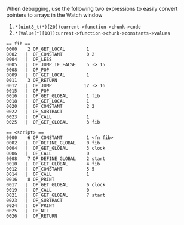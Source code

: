 When debugging, use the following two expressions to easily convert pointers to arrays in the Watch window

1. `*(uint8_t(*)[20])current->function->chunk->code`
2. `*(Value(*)[10])current->function->chunk->constants->values`

```
== fib ==
0000    2 OP_GET_LOCAL        1
0002   |  OP_CONSTANT         0 2
0004   |  OP_LESS
0005   |  OP_JUMP_IF_FALSE    5 -> 15
0008   |  OP_POP
0009   |  OP_GET_LOCAL        1
0011    3 OP_RETURN
0012   |  OP_JUMP            12 -> 16
0015   |  OP_POP
0016   |  OP_GET_GLOBAL       1 fib
0018   |  OP_GET_LOCAL        1
0020   |  OP_CONSTANT         2 2
0022   |  OP_SUBTRACT
0023   |  OP_CALL             1
0025   |  OP_GET_GLOBAL       3 fib

== <script> ==
0000    6 OP_CONSTANT         1 <fn fib>
0002   |  OP_DEFINE_GLOBAL    0 fib
0004   |  OP_GET_GLOBAL       3 clock
0006   |  OP_CALL             0
0008    7 OP_DEFINE_GLOBAL    2 start
0010   |  OP_GET_GLOBAL       4 fib
0012   |  OP_CONSTANT         5 5
0014   |  OP_CALL             1
0016    8 OP_PRINT
0017   |  OP_GET_GLOBAL       6 clock
0019   |  OP_CALL             0
0021   |  OP_GET_GLOBAL       7 start
0023   |  OP_SUBTRACT
0024   |  OP_PRINT
0025   |  OP_NIL
0026   |  OP_RETURN
```